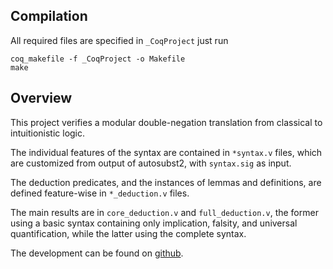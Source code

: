 ## Compilation

All required files are specified in `_CoqProject` just run 
```
coq_makefile -f _CoqProject -o Makefile
make
```
## Overview 

This project verifies a modular double-negation translation from classical to intuitionistic logic.

The individual features of the syntax are contained in `*syntax.v` files, which are customized from output of autosubst2, with `syntax.sig` as input.

The deduction predicates, and the instances of lemmas and definitions, are defined feature-wise in `*_deduction.v` files.

The main results are in `core_deduction.v` and `full_deduction.v`, the former using a basic syntax containing only implication, falsity, and universal quantification,
while the latter using the complete syntax.

The development can be found on [github](https://github.com/RobertoAlvz/ModularFOL).
